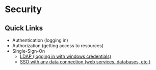 # Security

## Quick Links

- Authentication (logging in)
- Authorization (getting access to resources)
- Single-Sign-On
  - [LDAP (logging in with windows credentials)](Authentication/LDAP.md)
  - [SSO with any data connection (web services, databases, etc.)](Authentication/SSO_with_any_data_connection.md)